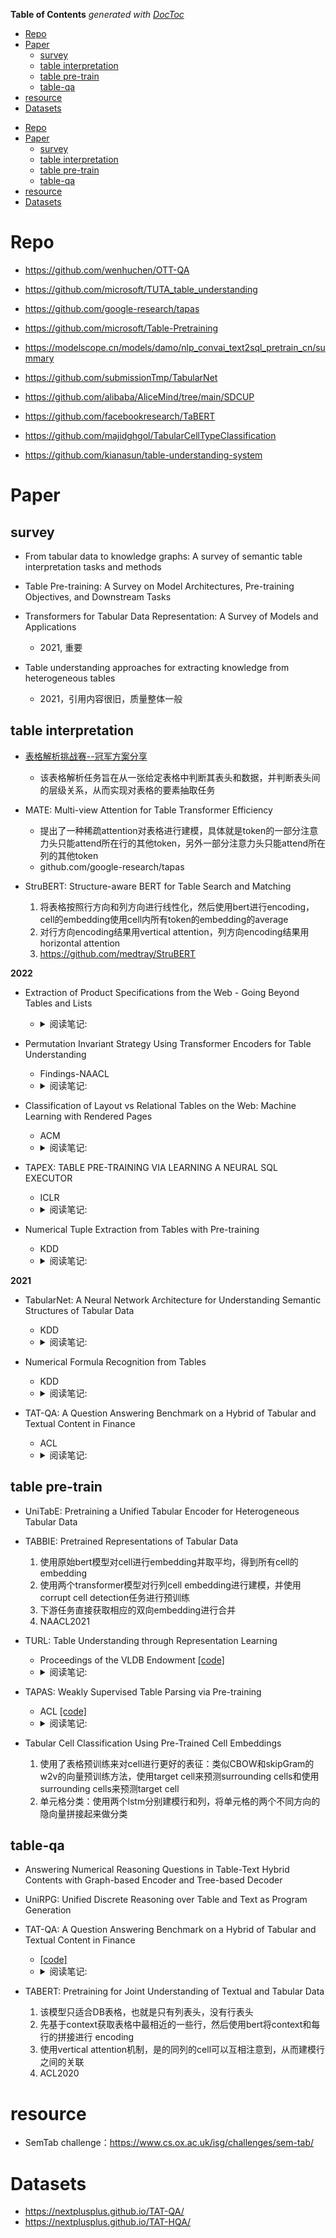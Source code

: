<!-- START doctoc generated TOC please keep comment here to allow auto update -->
<!-- DON'T EDIT THIS SECTION, INSTEAD RE-RUN doctoc TO UPDATE -->
**Table of Contents**  *generated with [DocToc](https://github.com/thlorenz/doctoc)*

- [Repo](#repo)
- [Paper](#paper)
  - [survey](#survey)
  - [table interpretation](#table-interpretation)
  - [table pre-train](#table-pre-train)
  - [table-qa](#table-qa)
- [resource](#resource)
- [Datasets](#datasets)

<!-- END doctoc generated TOC please keep comment here to allow auto update -->

<!-- TOC -->

- [Repo](#repo)
- [Paper](#paper)
    - [survey](#survey)
    - [table interpretation](#table-interpretation)
    - [table pre-train](#table-pre-train)
    - [table-qa](#table-qa)
- [resource](#resource)
- [Datasets](#datasets)

<!-- /TOC -->


# Repo

- https://github.com/wenhuchen/OTT-QA

- https://github.com/microsoft/TUTA_table_understanding

- https://github.com/google-research/tapas

- https://github.com/microsoft/Table-Pretraining

- https://modelscope.cn/models/damo/nlp_convai_text2sql_pretrain_cn/summary

- https://github.com/submissionTmp/TabularNet

- https://github.com/alibaba/AliceMind/tree/main/SDCUP

- https://github.com/facebookresearch/TaBERT

- https://github.com/majidghgol/TabularCellTypeClassification

- https://github.com/kianasun/table-understanding-system


# Paper

## survey

- From tabular data to knowledge graphs: A survey of semantic table interpretation tasks and methods

- Table Pre-training: A Survey on Model Architectures, Pre-training Objectives, and Downstream Tasks

- Transformers for Tabular Data Representation: A Survey of Models and Applications
  - 2021, 重要

- Table understanding approaches for extracting knowledge from heterogeneous tables
  - 2021，引用内容很旧，质量整体一般

## table interpretation

- [表格解析挑战赛--冠军方案分享](https://zhuanlan.zhihu.com/p/632436613)
  - 该表格解析任务旨在从一张给定表格中判断其表头和数据，并判断表头间的层级关系，从而实现对表格的要素抽取任务

- MATE: Multi-view Attention for Table Transformer Efficiency
  - 提出了一种稀疏attention对表格进行建模，具体就是token的一部分注意力头只能attend所在行的其他token，另外一部分注意力头只能attend所在列的其他token
  - github.com/google-research/tapas

- StruBERT: Structure-aware BERT for Table Search and Matching
  1. 将表格按照行方向和列方向进行线性化，然后使用bert进行encoding，cell的embedding使用cell内所有token的embedding的average
  2. 对行方向encoding结果用vertical attention，列方向encoding结果用horizontal attention
  3. https://github.com/medtray/StruBERT


**2022**
- Extraction of Product Specifications from the Web - Going Beyond Tables and Lists
  - <details>
    <summary>阅读笔记: </summary>
    1. 网页数据中的商品说明书信息抽取  <br>
    </details>

- Permutation Invariant Strategy Using Transformer Encoders for Table Understanding
  - Findings-NAACL  
  - <details>
    <summary>阅读笔记: </summary>
    1. 通过一种排列不变性策略对table进行encoding。在column分类，关系抽取，实体链接等表格理解任务上取得了不错的效果  <br>
    2. 排列不变性：同一个column的不同value cell的position id，从同一个位置index开始编码  <br>
    <img src="./assets\PI.png" align="middle" />
    </details>

- Classification of Layout vs Relational Tables on the Web: Machine Learning with Rendered Pages
  - ACM  
  - <details>
    <summary>阅读笔记: </summary>
    1. 通过构建表格特征如何行列位置，cell文本长度，高度宽度等特征  <br>
    2. 基于构架好的特征进行表格的分类  <br>
    </details>

- TAPEX: TABLE PRE-TRAINING VIA LEARNING A NEURAL SQL EXECUTOR
  - ICLR  
  - <details>
    <summary>阅读笔记: </summary>
    1. 提出了一种基于神经网络SQL执行器的表格预训练模型  <br>
    2. 预训练：采样不同复杂度级别的sql template，执行获取结果，使用BART模型预训练，以sql+flatten table作为encoder的输入，以sql执行结果作为decoder的输出  <br>
    3. 微调时使用question+flatten table作为输入  <br>
    </details>

- Numerical Tuple Extraction from Tables with Pre-training
  - KDD 
  - <details>
    <summary>阅读笔记: </summary>
    1. 提出一种基于预训练的表格中数据元组的提取方法，提取方法是把元组的提取转成多个cell的二元关系分类问题  <br>
    2. 特征输入：将每个cell的text用[SEP]分割，每个cell的pos embedding均从0开始编码；cell的起始行，cross row num，起始列，cross col num，模态类型id（text，visual）;使用TaFor模型提取cell的是视觉特征，作为visual token  <br>
    3. 预训练任务：获取cell的text embedding、该cell被mask后通过context得到的mask位置的embedding，使用contrastive learning来拉近二者的空间距离；cell-level masked-language-model  <br>
    </details>

**2021**
- TabularNet: A Neural Network Architecture for Understanding Semantic Structures of Tabular Data
  - KDD
  - <details>
    <summary>阅读笔记: </summary>
    1. 建模任务：表格理解（区域检测、cell分类）  <br>
    2. cell-level特征：text（char长度）、text format（是否是数字、是否是文本）、cell format（cell行列信息、字体粗细等）、text embedding  <br>
    3. 使用wordnet构建相似字词，基于wordnet Tree来构建不同cell中的字词的关系，使用GIN网络学习cell之间的关系embedding  <br>
    4. 使用两个BiGRU网络对表格的行列维度进行建模，得到cell embedding <br>
    5. 将两种embedding concat，进行cell分类，对于表格区域检测任务，将同一行或者同一列的cell embedding进行average pooling
    <img src="./assets\tabularNet.png" align="middle" />
    </details>

- Numerical Formula Recognition from Tables
  - KDD  
  - <details>
    <summary>阅读笔记: </summary>
    1. 提出一种表格中数值公式识别方法。方法是将该任务转化成result cell识别和cell关系分类两个子任务。任务适用于类财务表格数据  <br>
    2. encoder模型：将cell的行列header信息以及行的visual信息融合，作为cell的特征。为了融入context信息，将行text feature和visual feature concat之后使用LSTM来建模context特征，将列text feature 用LSTM建模context特征。最后将cell的行列特征concat之后，使用不同的header来建模result cell分类和cell关系分类任务。  <br>
    </details>

- TAT-QA: A Question Answering Benchmark on a Hybrid of Tabular and Textual Content in Finance
  - ACL 
  - <details>
    <summary>阅读笔记: </summary>
    1. 提出一个混合的表格-文本问答数据集，并提出能够建模表格-文本数据的模型TAGOP  <br>
    2. 模型以large-bert为backbone，输入question，以row方向flatten的table，以及与表格相关联的paragraph  <br>
    3. 以I/O的方式抽取所有的span；使用cls预测计算操作符，对于divide、diff、change_ratio计算操作符，还需要预测顺序；使用cls，table的avg pooling，paragraph的avg pooling进行单位scale的预测  <br>
    </details>

## table pre-train

- UniTabE: Pretraining a Unified Tabular Encoder for Heterogeneous Tabular Data

- TABBIE: Pretrained Representations of Tabular Data
  1. 使用原始bert模型对cell进行embedding并取平均，得到所有cell的embedding
  2. 使用两个transformer模型对行列cell embedding进行建模，并使用corrupt cell detection任务进行预训练
  3. 下游任务直接获取相应的双向embedding进行合并
  4. NAACL2021

- TURL: Table Understanding through Representation Learning
  - Proceedings of the VLDB Endowment  [[code]](https://github.com/sunlab-osu/TURL)
  - <details>
    <summary>阅读笔记: </summary>
    1. 提出了一种表格预训练模型，使用structure-aware transformer对table进行encoding,并创新性地提出被masked实体恢复预训练任务  <br>
    2. structure-aware transformer：table caption可以attend所有的cell，而cell只能attend相同行或者列的其他cell <br>
    3. 主要用来做table interpretation任务
    <img src="" align="middle" />
    </details>

- TAPAS: Weakly Supervised Table Parsing via Pre-training
  - ACL  [[code]](https://github.com/google-research/tapas)
  - <details>
    <summary>阅读笔记: </summary>
    1. 模型的输入：position id、segment id、row id、column id、rank id（数值或者日期的顺序），表示cell是否是先前问答历史中的答案的id  <br>
    2. 预训练时将table和table中涉及的实体描述等信息作为输入，使用了MLM和实体文本描述和table是否匹配等两个任务，第二个任务作用不大  <br>
    3. 微调:对于cell selection，不存在聚合函数，损失是column选择的损失+column中cell选择的损失；对于scalar answer，需要预测聚合函数，这块比较复杂，参考论文  <br>
    <img src="./assets\tapas.png" align="middle" />
    </details>

- Tabular Cell Classification Using Pre-Trained Cell Embeddings
  1. 使用了表格预训练来对cell进行更好的表征：类似CBOW和skipGram的w2v的向量预训练方法，使用target cell来预测surrounding cells和使用surrounding cells来预测target cell
  2. 单元格分类：使用两个lstm分别建模行和列，将单元格的两个不同方向的隐向量拼接起来做分类


## table-qa

- Answering Numerical Reasoning Questions in Table-Text Hybrid Contents with Graph-based Encoder and Tree-based Decoder

- UniRPG: Unified Discrete Reasoning over Table and Text as Program Generation

- TAT-QA: A Question Answering Benchmark on a Hybrid of Tabular and Textual Content in Finance
  -  [[code]](https://nextplusplus.github.io/TAT-QA/)
  - <details>
    <summary>阅读笔记: </summary>
    1. 提出一个混合的表格-文本问答数据集，并提出能够建模表格-文本数据的模型TAGOP  <br>
    2. 模型以large-bert为backbone，输入question，以row方向flatten的table，以及与表格相关联的paragraph  <br>
    3. 以I/O的方式抽取所有的span；使用cls预测计算操作符，对于divide、diff、change_ratio计算操作符，还需要预测顺序；使用cls，table的avg pooling，paragraph的avg pooling进行单位scale的预测  <br>
    <img src="./assets\tatqa.png" align="middle" />
    </details>

- TABERT: Pretraining for Joint Understanding of Textual and Tabular Data
  1. 该模型只适合DB表格，也就是只有列表头，没有行表头
  2. 先基于context获取表格中最相近的一些行，然后使用bert将context和每行的拼接进行 encoding
  3. 使用vertical attention机制，是的同列的cell可以互相注意到，从而建模行之间的关联
  4. ACL2020

# resource

- SemTab challenge：https://www.cs.ox.ac.uk/isg/challenges/sem-tab/

# Datasets
- https://nextplusplus.github.io/TAT-QA/
- https://nextplusplus.github.io/TAT-HQA/


